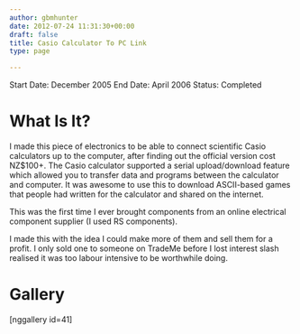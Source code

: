 ```yaml
---
author: gbmhunter
date: 2012-07-24 11:31:30+00:00
draft: false
title: Casio Calculator To PC Link
type: page

---
```


Start Date: December 2005
End Date: April 2006
Status: Completed

# What Is It?

I made this piece of electronics to be able to connect scientific Casio calculators up to the computer, after finding out the official version cost NZ$100+. The Casio calculator supported a serial upload/download feature which allowed you to transfer data and programs between the calculator and computer. It was awesome to use this to download ASCII-based games that people had written for the calculator and shared on the internet.

This was the first time I ever brought components from an online electrical component supplier (I used RS components).

I made this with the idea I could make more of them and sell them for a profit. I only sold one to someone on TradeMe before I lost interest slash realised it was too labour intensive to be worthwhile doing.

# Gallery

[nggallery id=41]
